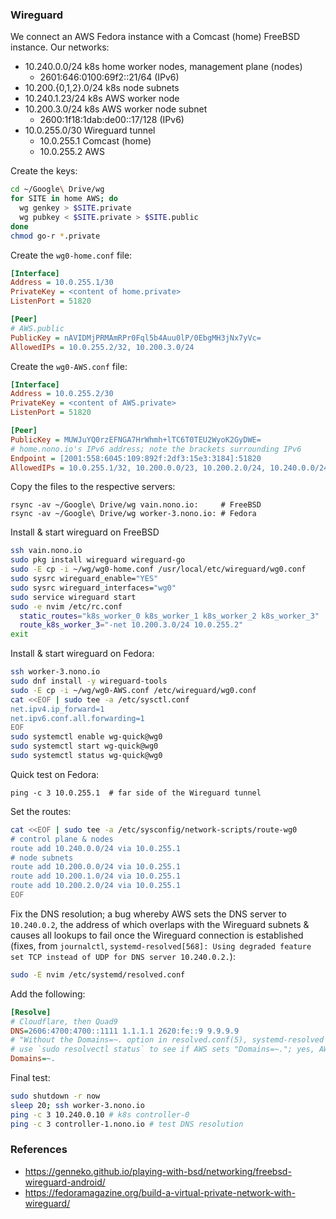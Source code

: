 ### Wireguard

We connect an AWS Fedora instance with a Comcast (home) FreeBSD instance.
Our networks:

- 10.240.0.0/24 k8s home worker nodes, management plane (nodes)
  - 2601:646:0100:69f2::21/64 (IPv6)
- 10.200.{0,1,2}.0/24 k8s node subnets
- 10.240.1.23/24 k8s AWS worker node
- 10.200.3.0/24 k8s AWS worker node subnet
  - 2600:1f18:1dab:de00::17/128 (IPv6)
- 10.0.255.0/30 Wireguard tunnel
  - 10.0.255.1  Comcast (home)
  - 10.0.255.2  AWS

Create the keys:

```zsh
cd ~/Google\ Drive/wg
for SITE in home AWS; do
  wg genkey > $SITE.private
  wg pubkey < $SITE.private > $SITE.public
done
chmod go-r *.private
```

Create the `wg0-home.conf` file:

```ini
[Interface]
Address = 10.0.255.1/30
PrivateKey = <content of home.private>
ListenPort = 51820

[Peer]
# AWS.public
PublicKey = nAVIDMjPRMAmRPr0Fql5b4Auu0lP/0EbgMH3jNx7yVc=
AllowedIPs = 10.0.255.2/32, 10.200.3.0/24
```

Create the `wg0-AWS.conf` file:

```ini
[Interface]
Address = 10.0.255.2/30
PrivateKey = <content of AWS.private>
ListenPort = 51820

[Peer]
PublicKey = MUWJuYQ0rzEFNGA7HrWhmh+lTC6T0TEU2WyoK2GyDWE=
# home.nono.io's IPv6 address; note the brackets surrounding IPv6
Endpoint = [2001:558:6045:109:892f:2df3:15e3:3184]:51820
AllowedIPs = 10.0.255.1/32, 10.200.0.0/23, 10.200.2.0/24, 10.240.0.0/24
```

Copy the files to the respective servers:

```
rsync -av ~/Google\ Drive/wg vain.nono.io:     # FreeBSD
rsync -av ~/Google\ Drive/wg worker-3.nono.io: # Fedora
```

Install & start wireguard on FreeBSD

```zsh
ssh vain.nono.io
sudo pkg install wireguard wireguard-go
sudo -E cp -i ~/wg/wg0-home.conf /usr/local/etc/wireguard/wg0.conf
sudo sysrc wireguard_enable="YES"
sudo sysrc wireguard_interfaces="wg0"
sudo service wireguard start
sudo -e nvim /etc/rc.conf
  static_routes="k8s_worker_0 k8s_worker_1 k8s_worker_2 k8s_worker_3"
  route_k8s_worker_3="-net 10.200.3.0/24 10.0.255.2"
exit
```

Install & start wireguard on Fedora:

```zsh
ssh worker-3.nono.io
sudo dnf install -y wireguard-tools
sudo -E cp -i ~/wg/wg0-AWS.conf /etc/wireguard/wg0.conf
cat <<EOF | sudo tee -a /etc/sysctl.conf
net.ipv4.ip_forward=1
net.ipv6.conf.all.forwarding=1
EOF
sudo systemctl enable wg-quick@wg0
sudo systemctl start wg-quick@wg0
sudo systemctl status wg-quick@wg0
```

Quick test on Fedora:

```
ping -c 3 10.0.255.1  # far side of the Wireguard tunnel
```

Set the routes:

```zsh
cat <<EOF | sudo tee -a /etc/sysconfig/network-scripts/route-wg0
# control plane & nodes
route add 10.240.0.0/24 via 10.0.255.1
# node subnets
route add 10.200.0.0/24 via 10.0.255.1
route add 10.200.1.0/24 via 10.0.255.1
route add 10.200.2.0/24 via 10.0.255.1
EOF
```

Fix the DNS resolution; a bug whereby AWS sets the DNS server to `10.240.0.2`,
the address of which overlaps with the Wireguard subnets & causes all lookups to
fail once the Wireguard connection is established (fixes, from `journalctl`,
`systemd-resolved[568]: Using degraded feature set TCP instead of UDP for DNS
server 10.240.0.2.`):

```zsh
sudo -E nvim /etc/systemd/resolved.conf
```

Add the following:

```ini
[Resolve]
# Cloudflare, then Quad9
DNS=2606:4700:4700::1111 1.1.1.1 2620:fe::9 9.9.9.9
# "Without the Domains=~. option in resolved.conf(5), systemd-resolved might use the per-link DNS servers, if any of them set Domains=~. in the per-link configuration."
# use `sudo resolvectl status` to see if AWS sets "Domains=~."; yes, AWS does set it.
Domains=~.
```

Final test:

```zsh
sudo shutdown -r now
sleep 20; ssh worker-3.nono.io
ping -c 3 10.240.0.10 # k8s controller-0
ping -c 3 controller-1.nono.io # test DNS resolution
```

### References

- <https://genneko.github.io/playing-with-bsd/networking/freebsd-wireguard-android/>
- <https://fedoramagazine.org/build-a-virtual-private-network-with-wireguard/>
